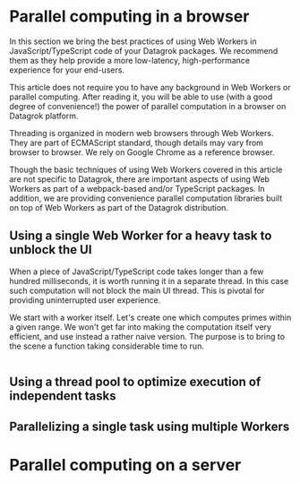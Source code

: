 <!-- TITLE: Parallel computing -->

# Parallel computing in a browser

In this section we bring the best practices of using Web Workers in JavaScript/TypeScript code of your Datagrok
packages. We recommend them as they help provide a more low-latency, high-performance experience for your end-users.

This article does not require you to have any background in Web Workers or parallel computing. After reading it, you
will be able to use (with a good degree of convenience!) the power of parallel computation in a browser on Datagrok
platform.

Threading is organized in modern web browsers through Web Workers. They are part of ECMAScript standard, though details
may vary from browser to browser. We rely on Google Chrome as a reference browser.

Though the basic techniques of using Web Workers covered in this article are not specific to Datagrok, there are
important aspects of using Web Workers as part of a webpack-based and/or TypeScript packages. In addition, we are
providing convenience parallel computation libraries built on top of Web Workers as part of the Datagrok distribution.

## Using a single Web Worker for a heavy task to unblock the UI

When a piece of JavaScript/TypeScript code takes longer than a few hundred milliseconds, it is worth running it in a
separate thread. In this case such computation will not block the main UI thread. This is pivotal for providing
uninterrupted user experience.

We start with a worker itself. Let's create one which computes primes within a given range. We won't get far into making
the computation itself very efficient, and use instead a rather naive version. The purpose is to bring to the scene a
function taking considerable time to run.

```
```

## Using a thread pool to optimize execution of independent tasks

## Parallelizing a single task using multiple Workers

# Parallel computing on a server